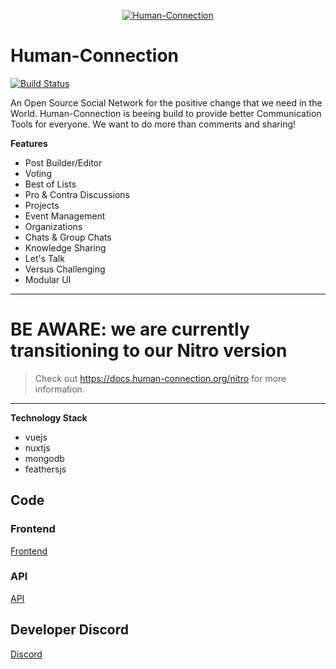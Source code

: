 <p align="center">
  <a href="https://human-connection.org"><img align="center" src="https://github.com/Human-Connection/Human-Connection/blob/master/lets_get_together_2.png" alt="Human-Connection" /></a>
</p>

# Human-Connection

[![Build Status](https://travis-ci.com/Human-Connection/Human-Connection.svg?branch=master)](https://travis-ci.com/Human-Connection/Human-Connection)

An Open Source Social Network for the positive change that we need in the World.
Human-Connection is beeing build to provide better Communication Tools for everyone.
We want to do more than comments and sharing!

**Features**
- Post Builder/Editor
- Voting
- Best of Lists
- Pro & Contra Discussions
- Projects
- Event Management
- Organizations
- Chats & Group Chats
- Knowledge Sharing
- Let's Talk
- Versus Challenging
- Modular UI

--- 
# BE AWARE: we are currently transitioning to our Nitro version
> Check out https://docs.human-connection.org/nitro for more information.
--- 

**Technology Stack**
- vuejs
- nuxtjs
- mongodb
- feathersjs

## Code

### Frontend
[Frontend](https://github.com/Human-Connection/WebApp)

### API
[API](https://github.com/Human-Connection/API)

## Developer Discord
[Discord](https://discord.gg/6ub73U3)
